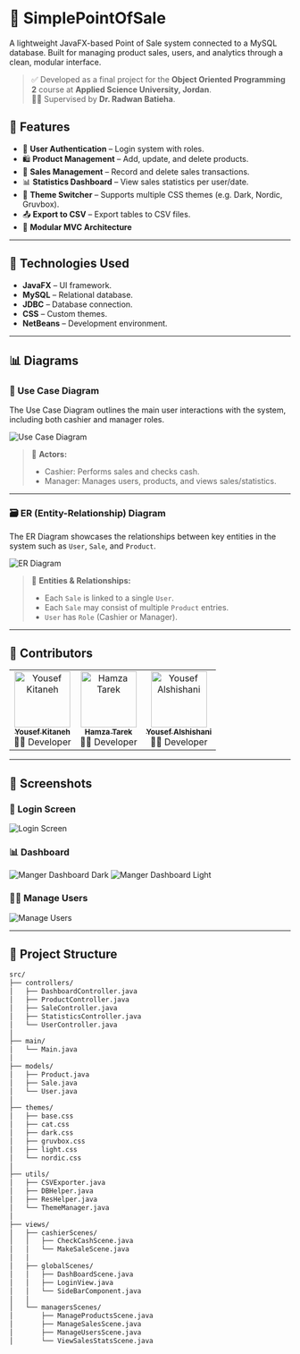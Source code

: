 # 🧾 SimplePointOfSale

A lightweight JavaFX-based Point of Sale system connected to a MySQL database. Built for managing product sales, users, and analytics through a clean, modular interface.

> ✅ Developed as a final project for the **Object Oriented Programming 2** course at **Applied Science University, Jordan**.  
> 🧑‍🏫 Supervised by **Dr. Radwan Batieha**.

## 🔧 Features

- 👤 **User Authentication** – Login system with roles.
- 🛍️ **Product Management** – Add, update, and delete products.
- 💸 **Sales Management** – Record and delete sales transactions.
- 📊 **Statistics Dashboard** – View sales statistics per user/date.
- 🎨 **Theme Switcher** – Supports multiple CSS themes (e.g. Dark, Nordic, Gruvbox).
- 📤 **Export to CSV** – Export tables to CSV files.
- 🧩 **Modular MVC Architecture**

---

## 🧪 Technologies Used

- **JavaFX** – UI framework.
- **MySQL** – Relational database.
- **JDBC** – Database connection.
- **CSS** – Custom themes.
- **NetBeans** – Development environment.

---

## 📊 Diagrams

### 🧩 Use Case Diagram

The Use Case Diagram outlines the main user interactions with the system, including both cashier and manager roles.

![Use Case Diagram](docs/POS_Usecase_Diagram.png)

> 📌 **Actors:**  
> - Cashier: Performs sales and checks cash.  
> - Manager: Manages users, products, and views sales/statistics.
---

### 🗃️ ER (Entity-Relationship) Diagram

The ER Diagram showcases the relationships between key entities in the system such as `User`, `Sale`, and `Product`.

![ER Diagram](docs/ER_Diagram.png)

> 📌 **Entities & Relationships:**  
> - Each `Sale` is linked to a single `User`.  
> - Each `Sale` may consist of multiple `Product` entries.  
> - `User` has `Role` (Cashier or Manager).

---

## 👥 Contributors

<table>
  <tr>
    <td align="center">
      <a href="https://github.com/dotacow">
        <img src="https://avatars.githubusercontent.com/dotacow" width="100px;" alt="Yousef Kitaneh"/><br />
        <sub><b>Yousef Kitaneh</b></sub>
      </a><br />
      👨‍💻 Developer
    </td>
    <td align="center">
      <a href="https://github.com/hamza10755">
        <img src="https://avatars.githubusercontent.com/hamza10755" width="100px;" alt="Hamza Tarek"/><br />
        <sub><b>Hamza Tarek</b></sub>
      </a><br />
      👨‍💻 Developer
    </td>
    <td align="center">
      <a href="https://github.com/YousefKurchaloy">
        <img src="https://avatars.githubusercontent.com/YousefKurchaloy" width="100px;" alt="Yousef Alshishani"/><br />
        <sub><b>Yousef Alshishani</b></sub>
      </a><br />
      👨‍💻 Developer
    </td>
  </tr>
</table>

---

## 📸 Screenshots

### 🔐 Login Screen
![Login Screen](screenshots/login.png)

### 📊 Dashboard
![Manger Dashboard Dark](screenshots/dashbored_manager.png)
![Manger Dashboard Light](screenshots/dash_manager_light.png)

### 🧑🏻 Manage Users
![Manage Users](screenshots/manage_users.png)

---

## 📁 Project Structure

```bash
src/
├── controllers/
│   ├── DashboardController.java
│   ├── ProductController.java
│   ├── SaleController.java
│   ├── StatisticsController.java
│   └── UserController.java
│
├── main/
│   └── Main.java
│
├── models/
│   ├── Product.java
│   ├── Sale.java
│   └── User.java
│
├── themes/
│   ├── base.css
│   ├── cat.css
│   ├── dark.css
│   ├── gruvbox.css
│   ├── light.css
│   └── nordic.css
│
├── utils/
│   ├── CSVExporter.java
│   ├── DBHelper.java
│   ├── ResHelper.java
│   └── ThemeManager.java
│
├── views/
│   ├── cashierScenes/
│   │   ├── CheckCashScene.java
│   │   └── MakeSaleScene.java
│   │
│   ├── globalScenes/
│   │   ├── DashBoardScene.java
│   │   ├── LoginView.java
│   │   └── SideBarComponent.java
│   │
│   └── managersScenes/
│       ├── ManageProductsScene.java
│       ├── ManageSalesScene.java
│       ├── ManageUsersScene.java
│       └── ViewSalesStatsScene.java
